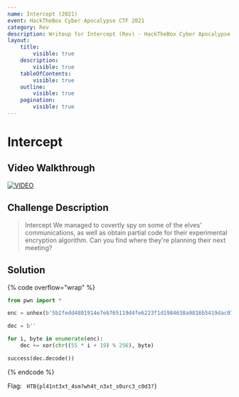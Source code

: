 ```yaml
---
name: Intercept (2021)
event: HackTheBox Cyber Apocalypse CTF 2021
category: Rev
description: Writeup for Intercept (Rev) - HackTheBox Cyber Apocalypse CTF (2021) 💜
layout:
    title:
        visible: true
    description:
        visible: true
    tableOfContents:
        visible: true
    outline:
        visible: true
    pagination:
        visible: true
---
```


# Intercept

## Video Walkthrough

[![VIDEO](https://img.youtube.com/vi/3GGpyEkt8GE/0.jpg)](https://youtu.be/3GGpyEkt8GE?t=2206s "HTB Cyber Apocalypse CTF 2021: Intercept")

## Challenge Description

> Intercept We managed to covertly spy on some of the elves' communications, as well as obtain partial code for their experimental encryption algorithm. Can you find where they're planning their next meeting?

## Solution

{% code overflow="wrap" %}
```py
from pwn import *

enc = unhex(b'5b2fedd4801914e7eb765119d4fe6223f1d1984638a9816b5419dac07b27eed9d35e09fdef65521ac5877a24eed19b0c0ae9f16d4c02cc86773bfaa8924a2ae9a12a2f1dd7923d39eea78d5909f9f57b2a16ddc87d33ada58f1208d4f737755283da1168a3e6cc075e8ce920774ef88d483fb1bb8a440884af7d69e2c5874b3bb3be695d4fd5a97b27e7d7d0572cf0bf665405dbfe4225e19b824813e4b96a4e178a95776fe1d8800b0bf7f0705719c0c37834a8f7a26f1febbe3d7119dad66427d5f58b4259eabc3f3626ded46621d3b0ca441afce552274bd6da1f2a')

dec = b''

for i, byte in enumerate(enc):
    dec += xor(chr((55 * i + 19) % 256), byte)

success(dec.decode())
```
{% endcode %}

Flag: ` HTB{pl41nt3xt_4sm?wh4t_n3xt_s0urc3_c0d3?}`
